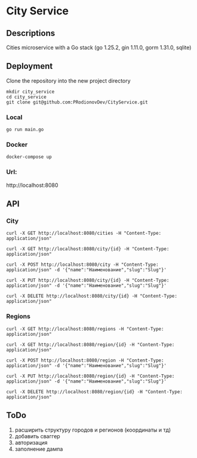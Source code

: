 # City Service

## Descriptions

Cities microservice with a Go stack (go 1.25.2, gin 1.11.0, gorm 1.31.0, sqlite)

## Deployment

Clone the repository into the new project directory

```shell
mkdir city_service
cd city_service
git clone git@github.com:PRodionovDev/CityService.git
```

### Local

```shell
go run main.go
```

### Docker

```shell
docker-compose up
```

### Url:
http://localhost:8080

## API

### City
```shell
curl -X GET http://localhost:8080/cities -H "Content-Type: application/json"
```
```shell
curl -X GET http://localhost:8080/city/{id} -H "Content-Type: application/json"
```
```shell
curl -X POST http://localhost:8080/city -H "Content-Type: application/json" -d '{"name":"Наименование","slug":"Slug"}'
```
```shell
curl -X PUT http://localhost:8080/city/{id} -H "Content-Type: application/json" -d '{"name":"Наименование","slug":"Slug"}'
```
```shell
curl -X DELETE http://localhost:8080/city/{id} -H "Content-Type: application/json"
```
### Regions
```shell
curl -X GET http://localhost:8080/regions -H "Content-Type: application/json"
```
```shell
curl -X GET http://localhost:8080/region/{id} -H "Content-Type: application/json"
```
```shell
curl -X POST http://localhost:8080/region -H "Content-Type: application/json" -d '{"name":"Наименование","slug":"Slug"}'
```
```shell
curl -X PUT http://localhost:8080/region/{id} -H "Content-Type: application/json" -d '{"name":"Наименование","slug":"Slug"}'
```
```shell
curl -X DELETE http://localhost:8080/region/{id} -H "Content-Type: application/json"
```

## ToDo
1. расширить структуру городов и регионов (координаты и тд)
2. добавить сваггер
3. авторизация
4. заполнение дампа